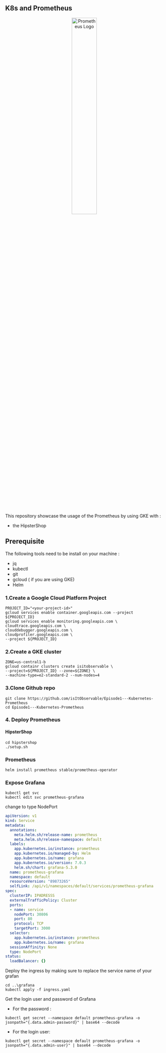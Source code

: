 ## K8s and Prometheus
<p align="center"><img src="/image/k8sprom.png" width="40%" alt="Prometheus Logo" /></p>

This repository showcase the usage of the Prometheus  by using GKE with :
- the HipsterShop

## Prerequisite
The following tools need to be install on your machine :
- jq
- kubectl
- git
- gcloud ( if you are using GKE)
- Helm
### 1.Create a Google Cloud Platform Project
```
PROJECT_ID="<your-project-id>"
gcloud services enable container.googleapis.com --project ${PROJECT_ID}
gcloud services enable monitoring.googleapis.com \
cloudtrace.googleapis.com \
clouddebugger.googleapis.com \
cloudprofiler.googleapis.com \
--project ${PROJECT_ID}
```
### 2.Create a GKE cluster
```
ZONE=us-central1-b
gcloud containr clusters create isitobservable \
--project=${PROJECT_ID} --zone=${ZONE} \
--machine-type=e2-standard-2 --num-nodes=4
```
### 3.Clone Github repo
```
git clone https://github.com/isItObservable/Episode1---Kubernetes-Prometheus
cd Episode1---Kubernetes-Prometheus
```
### 4. Deploy Prometheus
#### HipsterShop
```
cd hipstershop
./setup.sh
```
### Prometheus
```
helm install prometheus stable/prometheus-operator
```
### Expose Grafana
```
kubectl get svc
kubectl edit svc prometheus-grafana
```
change to type NodePort
```yaml
apiVersion: v1
kind: Service
metadata:
  annotations:
    meta.helm.sh/release-name: prometheus
    meta.helm.sh/release-namespace: default
  labels:
    app.kubernetes.io/instance: prometheus
    app.kubernetes.io/managed-by: Helm
    app.kubernetes.io/name: grafana
    app.kubernetes.io/version: 7.0.3
    helm.sh/chart: grafana-5.3.0
  name: prometheus-grafana
  namespace: default
  resourceVersion: "89873265"
  selfLink: /api/v1/namespaces/default/services/prometheus-grafana
spec:
  clusterIP: IPADRESSS
  externalTrafficPolicy: Cluster
  ports:
  - name: service
    nodePort: 30806
    port: 80
    protocol: TCP
    targetPort: 3000
  selector:
    app.kubernetes.io/instance: prometheus
    app.kubernetes.io/name: grafana
  sessionAffinity: None
  type: NodePort
status:
  loadBalancer: {}
```
Deploy the ingress by making sure to replace the service name of your grafan
```
cd ..\grafana
kubectl apply -f ingress.yaml
```
Get the login user and password of Grafana
* For the password :
```
kubectl get secret --namespace default prometheus-grafana -o jsonpath="{.data.admin-password}" | base64 --decode
```
* For the login user:
```
kubectl get secret --namespace default prometheus-grafana -o jsonpath="{.data.admin-user}" | base64 --decode
```
